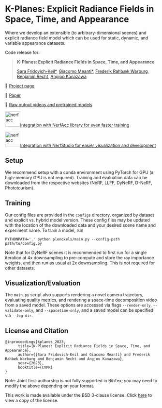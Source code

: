 # K-Planes: Explicit Radiance Fields in Space, Time, and Appearance

Where we develop an extensible (to arbitrary-dimensional scenes) and explicit radiance field model which can be used for static, dynamic, and variable appearance datasets.

Code release for:

> __K-Planes: Explicit Radiance Fields in Space, Time, and Appearance__
>
> [Sara Fridovich-Keil*](https://people.eecs.berkeley.edu/~sfk/), [Giacomo Meanti*](https://www.iit.it/web/iit-mit-usa/people-details/-/people/giacomo-meanti), [Frederik Rahbæk Warburg](https://frederikwarburg.github.io/), [Benjamin Recht](https://people.eecs.berkeley.edu/~brecht/), [Angjoo Kanazawa](https://people.eecs.berkeley.edu/~kanazawa/)

:rocket: [Project page](https://sarafridov.github.io/K-Planes)

:newspaper: [Paper](https://arxiv.org/abs/2301.10241)

:file_folder: [Raw output videos and pretrained models](https://drive.google.com/drive/folders/1herNzUGgsuUO7MzzOpMiJhpSvYAwm_G4)

<img src="https://github.com/sarafridov/K-Planes/blob/gh-pages/assets/nerfacc.png" alt="nerfacc" width="50"/>[Integration with NerfAcc library for even faster training](https://www.nerfacc.com/en/stable/examples/dynamic/kplanes.html)

<img src="https://github.com/sarafridov/K-Planes/blob/gh-pages/assets/dozer.png" alt="nerfacc" width="50"/>[Integration with NerfStudio for easier visualization and development](https://github.com/Giodiro/kplanes_nerfstudio)


## Setup 

We recommend setup with a conda environment using PyTorch for GPU (a high-memory GPU is not required). Training and evaluation data can be downloaded from the respective websites (NeRF, LLFF, DyNeRF, D-NeRF, Phototourism). 

## Training

Our config files are provided in the `configs` directory, organized by dataset and explicit vs. hybrid model version. These config files may be updated with the location of the downloaded data and your desired scene name and experiment name. To train a model, run
```
PYTHONPATH='.' python plenoxels/main.py --config-path path/to/config.py
```

Note that for DyNeRF scenes it is recommended to first run for a single iteration at 4x downsampling to pre-compute and store the ray importance weights, and then run as usual at 2x downsampling. This is not required for other datasets.

## Visualization/Evaluation

The `main.py` script also supports rendering a novel camera trajectory, evaluating quality metrics, and rendering a space-time decomposition video from a saved model. These options are accessed via flags `--render-only`, `--validate-only`, and `--spacetime-only`, and a saved model can be specified via `--log-dir`.


## License and Citation

```
@inproceedings{kplanes_2023,
      title={K-Planes: Explicit Radiance Fields in Space, Time, and Appearance},
      author={{Sara Fridovich-Keil and Giacomo Meanti} and Frederik Rahbæk Warburg and Benjamin Recht and Angjoo Kanazawa},
      year={2023},
      booktitle={CVPR}
}
```
Note: Joint first-authorship is not fully supported in BibTex; you may need to modify the above depending on your format.

This work is made available under the BSD 3-clause license. Click [here](LICENSE) to view a copy of the license.
